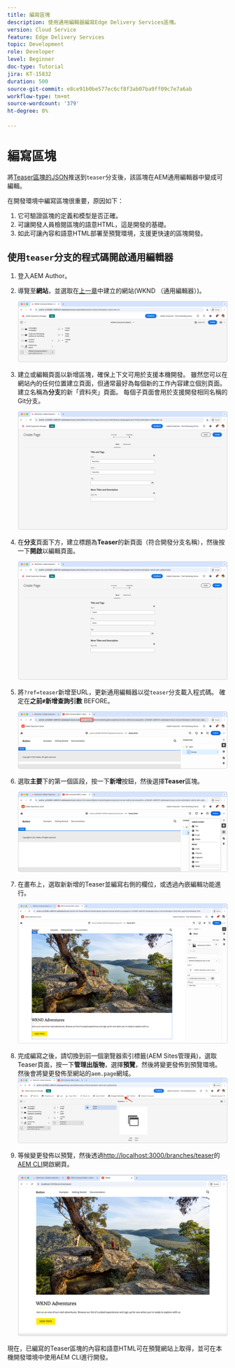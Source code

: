 ```yaml
---
title: 編寫區塊
description: 使用通用編輯器編寫Edge Delivery Services區塊。
version: Cloud Service
feature: Edge Delivery Services
topic: Development
role: Developer
level: Beginner
doc-type: Tutorial
jira: KT-15832
duration: 500
source-git-commit: e8ce91b0be577ec6cf8f3ab07ba9ff09c7e7a6ab
workflow-type: tm+mt
source-wordcount: '379'
ht-degree: 0%

---
```



# 編寫區塊

將[Teaser區塊的JSON](./5-new-block.md)推送到`teaser`分支後，該區塊在AEM通用編輯器中變成可編輯。

在開發環境中編寫區塊很重要，原因如下：

1. 它可驗證區塊的定義和模型是否正確。
1. 可讓開發人員檢閱區塊的語意HTML，這是開發的基礎。
1. 如此可讓內容和語意HTML部署至預覽環境，支援更快速的區塊開發。

## 使用`teaser`分支的程式碼開啟通用編輯器

1. 登入AEM Author。
2. 導覽至&#x200B;**網站**，並選取在[上一章](./2-new-aem-site.md)中建立的網站(WKND （通用編輯器）)。

   ![AEM Sites](./assets/6-author-block/open-new-site.png)

3. 建立或編輯頁面以新增區塊，確保上下文可用於支援本機開發。 雖然您可以在網站內的任何位置建立頁面，但通常最好為每個新的工作內容建立個別頁面。 建立名稱為&#x200B;**分支**&#x200B;的新「資料夾」頁面。 每個子頁面會用於支援開發相同名稱的Git分支。

   ![AEM Sites — 建立分支頁面](./assets/6-author-block/branches-page-3.png)

4. 在&#x200B;**分支**&#x200B;頁面下方，建立標題為&#x200B;**Teaser**&#x200B;的新頁面（符合開發分支名稱），然後按一下&#x200B;**開啟**&#x200B;以編輯頁面。

   ![AEM Sites — 建立Teaser頁面](./assets/6-author-block/teaser-page-3.png)

5. 將`?ref=teaser`新增至URL，更新通用編輯器以從`teaser`分支載入程式碼。 確定在&#x200B;**之前`#`新增查詢引數** BEFORE。

   ![通用編輯器 — 選取Teaser分支](./assets/6-author-block/select-branch.png)

6. 選取&#x200B;**主要**&#x200B;下的第一個區段，按一下&#x200B;**新增**&#x200B;按鈕，然後選擇&#x200B;**Teaser**&#x200B;區塊。

   ![通用編輯器 — 新增區塊](./assets/6-author-block/add-teaser-2.png)

7. 在畫布上，選取新新增的Teaser並編寫右側的欄位，或透過內嵌編輯功能進行。

   ![通用編輯器 — 作者區塊](./assets/6-author-block/author-block.png)

8. 完成編寫之後，請切換到前一個瀏覽器索引標籤(AEM Sites管理員)，選取Teaser頁面，按一下&#x200B;**管理出版物**，選擇&#x200B;**預覽**，然後將變更發佈到預覽環境。 然後會將變更發佈至網站的`aem.page`網域。
   ![AEM Sites - Publish或預覽](./assets/6-author-block/publish-to-preview.png)

9. 等候變更發佈以預覽，然後透過[http://localhost:3000/branches/teaser](http://localhost:3000/branches/teaser)的[AEM CLI](./3-local-development-environment.md#install-the-aem-cli)開啟網頁。

   ![本機網站 — 重新整理](./assets/6-author-block/preview.png)

現在，已編寫的Teaser區塊的內容和語意HTML可在預覽網站上取得，並可在本機開發環境中使用AEM CLI進行開發。
